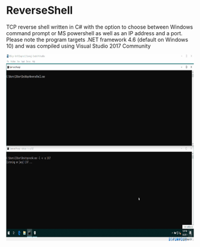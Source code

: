 # ReverseShell
TCP reverse shell written in C# with the option to choose between Windows command prompt or MS powershell as well as an IP address and a port. Please note the program targets .NET framework 4.6 (default on Windows 10) and was compiled using Visual Studio 2017 Community

<p align="center">
  <img  height=500 width=900 src="https://github.com/ihack4falafel/ReverseShell/blob/master/RevShell.gif">
</p

